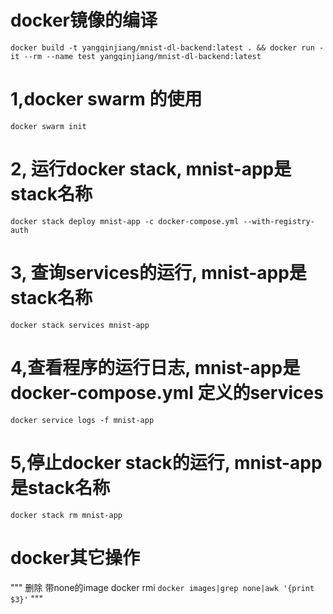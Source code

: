 
# docker镜像的编译
`docker build -t yangqinjiang/mnist-dl-backend:latest . && docker run -it --rm --name test yangqinjiang/mnist-dl-backend:latest`
# 1,docker swarm 的使用
`docker swarm init`

# 2, 运行docker stack, mnist-app是stack名称
`docker stack deploy mnist-app -c docker-compose.yml --with-registry-auth`
# 3, 查询services的运行, mnist-app是stack名称
`docker stack services mnist-app`
# 4,查看程序的运行日志, mnist-app是docker-compose.yml 定义的services
`docker service logs -f mnist-app`
# 5,停止docker stack的运行, mnist-app是stack名称
`docker stack rm mnist-app `


# docker其它操作
"""
删除 带none的image 
docker rmi `docker images|grep none|awk '{print $3}'`
"""